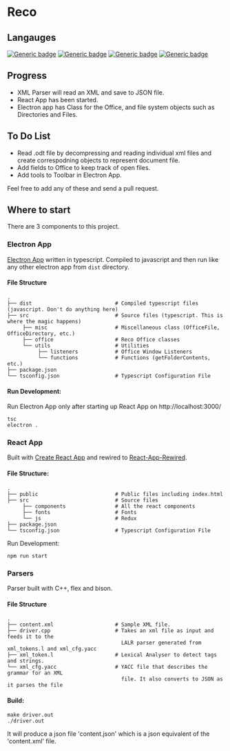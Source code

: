 # Reco

## Langauges
[![Generic badge](https://img.shields.io/badge/Electron-TypeScript-blue.svg)](https://shields.io/)
[![Generic badge](https://img.shields.io/badge/React-JavaScript-yellow.svg)](https://shields.io/)
[![Generic badge](https://img.shields.io/badge/StyleSheet-Scss-pink.svg)](https://shields.io/)
[![Generic badge](https://img.shields.io/badge/Parser-C++-blue.svg)](https://shields.io/)
## Progress
  - XML Parser will read an XML and save to JSON file.
  - React App has been started.
  - Electron app has Class for the Office, and file system objects such as Directories and Files.
## To Do List
  - Read .odt file by decompressing and reading individual xml files and create correspodning objects to represent document file.
  - Add fields to Office to keep track of open files.
  - Add tools to Toolbar in Electron App.
 
Feel free to add any of these and send a pull request.

## Where to start
There are 3 components to this project.

### Electron App
[Electron App](https://github.com/electron/electron) written in typescript. Compiled to javascript and then run like any other electron app from `dist` directory.

#### File Structure

    .
    ├── dist                           # Compiled typescript files (javascript. Don't do anything here)
    ├── src                            # Source files (typescript. This is where the magic happens)
         ├── misc                      # Miscellaneous class (OfficeFile, OfficeDirectory, etc.)
         ├── office                    # Reco Office classes
         └── utils                     # Utilities
              ├── listeners            # Office Window Listeners
              └── functions            # Functions (getFolderContents, etc.)
    ├── package.json
    └── tsconfig.json                  # Typescript Configuration File

#### Run Development:
Run Electron App only after starting up React App on http://localhost:3000/

```
tsc
electron .
```

### React App

Built with [Create React App](https://github.com/facebook/create-react-app) and rewired to [React-App-Rewired](https://github.com/timarney/react-app-rewired).

#### File Structure:

    .
    ├── public                         # Public files including index.html
    ├── src                            # Source files
         ├── components                # All the react components
         ├── fonts                     # Fonts
         └── js                        # Redux
    ├── package.json
    └── tsconfig.json                  # Typescript Configuration File

Run Development:

```
npm run start
```

### Parsers

Parser built with C++, flex and bison. 

#### File Structure

    .
    ├── content.xml                    # Sample XML file.
    ├── driver.cpp                     # Takes an xml file as input and feeds it to the
                                         LALR parser generated from xml_tokens.l and xml_cfg.yacc
    ├── xml_token.l                    # Lexical Analyser to detect tags and strings.
    └── xml_cfg.yacc                   # YACC file that describes the grammar for an XML
                                         file. It also converts to JSON as it parses the file
#### Build:

```
make driver.out
./driver.out
```

It will produce a json file 'content.json' which is a json equivalent of the 'content.xml' file.